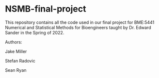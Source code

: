 # NSMB-final-project
This repository contains all the code used in our final project for BME:5441 Numerical and Statistical Methods for Bioengineers taught by Dr. Edward Sander in the Spring of 2022.

Authors:

Jake Miller

Stefan Radovic

Sean Ryan
